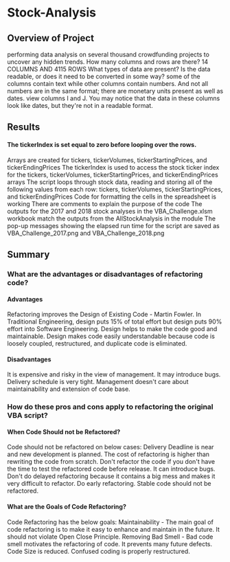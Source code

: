 # Stock-Analysis

## Overview of Project

performing data analysis on several thousand crowdfunding projects to uncover any hidden trends. 
How many columns and rows are there? 14 COLUMNS AND 4115 ROWS 
What types of data are present?
Is the data readable, or does it need to be converted in some way?
some of the columns contain text while other columns contain numbers. And not all numbers are in the same format; there are monetary units present as well as dates.
view columns I and J. You may notice that the data in these columns look like dates, but they're not in a readable format.



## Results

#### The tickerIndex is set equal to zero before looping over the rows. 


Arrays are created for tickers, tickerVolumes, tickerStartingPrices, and tickerEndingPrices 
The tickerIndex is used to access the stock ticker index for the tickers, tickerVolumes, tickerStartingPrices, and tickerEndingPrices arrays 
The script loops through stock data, reading and storing all of the following values from each row: tickers, tickerVolumes, tickerStartingPrices, and tickerEndingPrices
Code for formatting the cells in the spreadsheet is working 
There are comments to explain the purpose of the code 
The outputs for the 2017 and 2018 stock analyses in the VBA_Challenge.xlsm workbook match the outputs from the AllStockAnalysis in the module
The pop-up messages showing the elapsed run time for the script are saved as VBA_Challenge_2017.png and VBA_Challenge_2018.png 


## Summary

### What are the advantages or disadvantages of refactoring code?
#### Advantages
Refactoring improves the Design of Existing Code - Martin Fowler.
In Traditional Engineering, design puts 15% of total effort but design puts 90% effort into Software Engineering.
Design helps to make the code good and maintainable.
Design makes code easily understandable because code is loosely coupled, restructured, and duplicate code is eliminated.
#### Disadvantages
It is expensive and risky in the view of management.
It may introduce bugs.
Delivery schedule is very tight.
Management doesn't care about maintainability and extension of code base.

### How do these pros and cons apply to refactoring the original VBA script?
#### When Code Should not be Refactored?
Code should not be refactored on below cases:
Delivery Deadline is near and new development is planned.
The cost of refactoring is higher than rewriting the code from scratch.
Don't refactor the code if you don't have the time to test the refactored code before release. It can introduce bugs. 
Don't do delayed refactoring because it contains a big mess and makes it very difficult to refactor. Do early refactoring.
Stable code should not be refactored.
#### What are the Goals of Code Refactoring?
Code Refactoring has the below goals:
Maintainability - The main goal of code refactoring is to make it easy to enhance and maintain in the future. It should not violate Open Close Principle.
Removing Bad Smell - Bad code smell motivates the refactoring of code. It prevents many future defects. Code Size is reduced. Confused coding is properly restructured.
